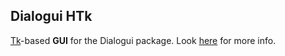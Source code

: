 ## Dialogui HTk

[Tk](https://en.wikipedia.org/wiki/Tk_%28software%29)-based **GUI** for the Dialogui package.
Look [here](https://github.com/astynax/dialogui) for more info.
